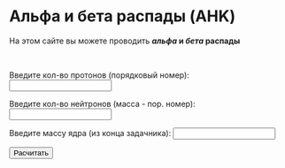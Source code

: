 <!DOCTYPE html>
<html>
	<head>
		<title>Альфа и бета распады (WEB)</title>
		<meta charset="utf-8">	
		<meta name="keyword" content="альфа, бета, распад, физика">
		<meta name="description" content="На этом сайте вы можете скачать программу, с помощью которой вы сможете проводить альфа и бета распады">
		<link rel="shortcut icon" href="https://w7.pngwing.com/pngs/165/985/png-transparent-atomic-theory-carbon-atomic-mass-chemical-element-atom-symmetry-chemistry-subatomic-particle.png"/>
	</head>
	<body>
		<h1>Альфа и бета распады (AHK)</h1>
	<p>На этом сайте вы можете проводить <b><em>альфа</em> и <em>бета</em> распады</b></p>
	<br>
	<form action="action.php" method="post">
 <p>Введите кол-во протонов (порядковый номер): <input type="text" name="proton" /></p>
 <p>Введите кол-во нейтронов (масса - пор. номер): <input type="text" name="neitron" /></p>
 <p>Введите массу ядра (из конца задачника): <input type="text" name="yadr" /></p>
 <input type="button" onclick="schet()" value="Расчитать"/>
</form>
<script type="text/javascript">
function schet() {

                for(var i=1; i<=3; i++) {

                   // оператор + соединяет строки

                   alert("Из шляпы достали "+i+" кролика!")

                }

            }

    </script>

	<hr>
	<ul>
		<li><a href="https://vk.com/whoamin">ВК</a> разработчика</li>

	</ul> 
	</body>
</html>
